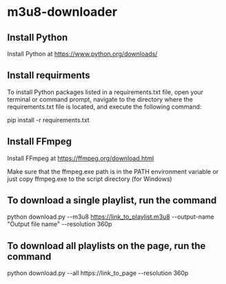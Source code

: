 # m3u8-downloader

## Install Python
Install Python at https://www.python.org/downloads/

## Install requirments
To install Python packages listed in a requirements.txt file, open your terminal or command prompt, navigate to the directory where the requirements.txt file is located, and execute the following command:

pip install -r requirements.txt

## Install FFmpeg
Install FFmpeg at https://ffmpeg.org/download.html

Make sure that the ffmpeg.exe path is in the PATH environment variable or just copy ffmpeg.exe to the script directory (for Windows)

## To download a single playlist, run the command

python download.py --m3u8 https://link_to_playlist.m3u8 --output-name "Output file name"  --resolution 360p

## To download all playlists on the page, run the command

python download.py --all https://link_to_page --resolution 360p

